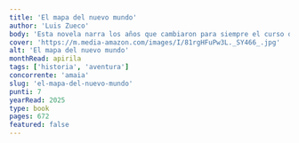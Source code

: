 ```yaml
---
title: 'El mapa del nuevo mundo'
author: 'Luis Zueco'
body: 'Esta novela narra los años que cambiaron para siempre el curso de la historia. Cuando cada barco que regresaba a puerto podía transformar el mundo, un mapa se convertía en el bien más preciado de una corona y las hazañas de un viajero eran capaces de incendiar un imperio.'
cover: 'https://m.media-amazon.com/images/I/81rgHFuPw3L._SY466_.jpg'
alt: 'El mapa del nuevo mundo'
monthRead: apirila
tags: ['historia', 'aventura']
concorrente: 'amaia'
slug: 'el-mapa-del-nuevo-mundo'
punti: 7
yearRead: 2025
type: book
pages: 672
featured: false
---
```


